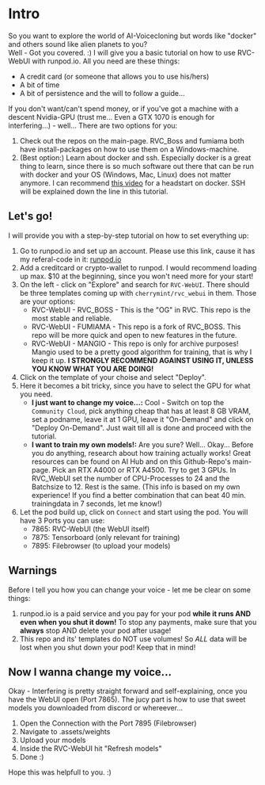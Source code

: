 # Intro
So you want to explore the world of AI-Voicecloning but words like "docker" and others sound like alien planets to you?  
Well - Got you covered. :) I will give you a basic tutorial on how to use RVC-WebUI with runpod.io. All you need are these things:  
- A credit card (or someone that allows you to use his/hers)
- A bit of time
- A bit of persistence and the will to follow a guide...

If you don't want/can't spend money, or if you've got a machine with a descent Nvidia-GPU (trust me... Even a GTX 1070 is enough for interfering...) - well... 
There are two options for you:
1. Check out the repos on the main-page. RVC_Boss and fumiama both have install-packages on how to use them on a Windows-machine.
2. (Best option:) Learn about docker and ssh. Especially docker is a great thing to learn, since there is so much software out there that can be run with docker
and your OS (Windows, Mac, Linux) does not matter anymore. I can recommend [this video](https://www.youtube.com/watch?v=94VQvRpjfO8) for a headstart on docker. SSH will be explained down the line in this tutorial.

## Let's go!
I will provide you with a step-by-step tutorial on how to set everything up:
1. Go to runpod.io and set up an account. Please use this link, cause it has my referal-code in it: [runpod.io](https://runpod.io?ref=896u3v9p)
2. Add a creditcard or crypto-wallet to runpod. I would recommend loading up max. $10 at the beginning, since you won't need more for your start!
3. On the left - click on "Explore" and search for `RVC-WebUI`. There should be three templates coming up with `cherrymint/rvc_webui` in them. Those are your options:
   - RVC-WebUI - RVC_BOSS - This is the "OG" in RVC. This repo is the most stable and reliable.
   - RVC-WebUI - FUMIAMA - This repo is a fork of RVC_BOSS. This repo will be more quick and open to new features in the future.
   - RVC-WebUI - MANGIO - This repo is only for archive purposes! Mangio used to be a pretty good algorithm for training, that is why I keep it up. **I STRONGLY RECOMMEND AGAINST USING IT, UNLESS YOU KNOW WHAT YOU ARE DOING!**
4. Click on the template of your choise and select "Deploy".
5. Here it becomes a bit tricky, since you have to select the GPU for what you need.
   - **I just want to change my voice...:** Cool - Switch on top the `Community Cloud`, pick anything cheap that has at least 8 GB VRAM, set a podname, leave it at 1 GPU, leave it "On-Demand" and click on "Deploy On-Demand". Just wait till all is done and proceed with the tutorial.
   - **I want to train my own models!:** Are you sure? Well... Okay... Before you do anything, research about how training actually works! Great resources can be found on AI Hub and on this Github-Repo's main-page. Pick an RTX A4000 or RTX A4500. Try to get 3 GPUs. In RVC_WebUI set the number of CPU-Processes to 24 and the Batchsize to 12. Rest is the same. (This info is based on my own experience! If you find a better combination that can beat 40 min. trainingdata in 7 seconds, let me know!)
6. Let the pod build up, click on `Connect` and start using the pod. You will have 3 Ports you can use:  
   - 7865: RVC-WebUI (the WebUI itself)
   - 7875: Tensorboard (only relevant for training)
   - 7895: Filebrowser (to upload your models)

## Warnings
Before I tell you how you can change your voice - let me be clear on some things:
1. runpod.io is a paid service and you pay for your pod **while it runs AND even when you shut it down!** To stop any payments, make sure that you **always** stop AND delete your pod after usage!
2. This repo and its' templates do NOT use volumes! So *ALL* data will be lost when you shut down your pod! Keep that in mind!

## Now I wanna change my voice...
Okay - Interfering is pretty straight forward and self-explaining, once you have the WebUI open (Port 7865). The jucy part is how to use that sweet models you downloaded from discord or whereever...  
1. Open the Connection with the Port 7895 (Filebrowser)
2. Navigate to .assets/weights
3. Upload your models
4. Inside the RVC-WebUI hit "Refresh models"
5. Done :)

Hope this was helpfull to you. :)
